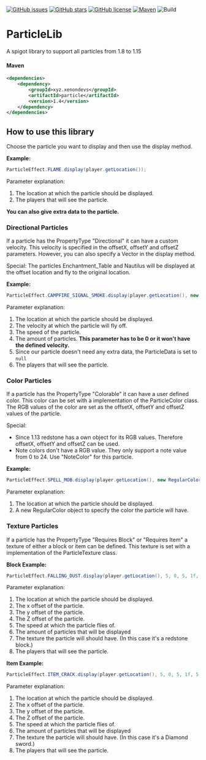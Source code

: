[![GitHub issues](https://img.shields.io/github/issues/ByteZ1337/ParticleLib)](https://github.com/ByteZ1337/ParticleLib/issues)
[![GitHub stars](https://img.shields.io/github/stars/ByteZ1337/ParticleLib)](https://github.com/ByteZ1337/ParticleLib/stargazers)
[![GitHub license](https://img.shields.io/github/license/ByteZ1337/ParticleLib)](https://github.com/ByteZ1337/ParticleLib/blob/master/LICENSE)
[![Maven](https://img.shields.io/maven-central/v/xyz.xenondevs/particle)](https://search.maven.org/artifact/xyz.xenondevs/particle)
![Build](https://img.shields.io/github/workflow/status/ByteZ1337/ParticleLib/Java%20CI%20with%20Maven)

# ParticleLib
A spigot library to support all particles from 1.8 to 1.15

#### Maven
```xml
<dependencies>
    <dependency>
        <groupId>xyz.xenondevs</groupId>
        <artifactId>particle</artifactId>
        <version>1.4</version>
    </dependency>
</dependencies>
```

## How to use this library

Choose the particle you want to display and then use the display method.

<b>Example:</b>
```java
ParticleEffect.FLAME.display(player.getLocation());
```
Parameter explanation:

1. The location at which the particle should be displayed.
2. The players that will see the particle.

<b>You can also give extra data to the particle.</b>

### Directional Particles

If a particle has the PropertyType "Directional" it can have a custom velocity. This velocity is specified in the offsetX, offsetY and offsetZ parameters. However, you can also specify a Vector in the display method.

Special: The particles Enchantment_Table and Nautilus will be displayed at the offset location and fly to the original location.

<b>Example:</b>
```java
ParticleEffect.CAMPFIRE_SIGNAL_SMOKE.display(player.getLocation(), new Vector(1, 0, 1), 1f, 0, null, Bukkit.getOnlinePlayers());
```
Parameter explanation:

1. The location at which the particle should be displayed.
2. The velocity at which the particle will fly off.
3. The speed of the particle.
4. The amount of particles. <b>This parameter has to be 0 or it won't have the defined velocity.</b>
5. Since our particle doesn't need any extra data, the ParticleData is set to ``null`` 
6. The players that will see the particle.


### Color Particles

If a particle has the PropertyType "Colorable" it can have a user defined color. This color can be set with a implementation of the ParticleColor class. The RGB values of the color are set as the offsetX, offsetY and offsetZ values of the particle.

Special:
* Since 1.13 redstone has a own object for its RGB values. Therefore offsetX, offsetY and offsetZ can be used.
* Note colors don't have a RGB value. They only support a note value from 0 to 24. Use "NoteColor" for this particle.

<b>Example:</b>
```java
ParticleEffect.SPELL_MOB.display(player.getLocation(), new RegularColor(new Color(52, 152, 219)));
```
Parameter explanation:
1. The location at which the particle should be displayed.
2. A new RegularColor object to specify the color the particle will have.

### Texture Particles

If a particle has the PropertyType "Requires Block" or "Requires Item" a texture of either a block or item can be defined. This texture
is set with a implementation of the ParticleTexture class.

<b>Block Example:</b>
```java
ParticleEffect.FALLING_DUST.display(player.getLocation(), 5, 0, 5, 1f, 5, new BlockTexture(Material.REDSTONE_BLOCK), Bukkit.getOnlinePlayers());
```
Parameter explanation:
1. The location at which the particle should be displayed.
2. The x offset of the particle.
3. The y offset of the particle.
4. The Z offset of the particle.
5. The speed at which the particle flies of.
6. The amount of particles that will be displayed
7. The texture the particle will should have. (In this case it's a redstone block.)
8. The players that will see the particle.

<b>Item Example:</b>
```java
ParticleEffect.ITEM_CRACK.display(player.getLocation(), 5, 0, 5, 1f, 5, new ItemTexture(new ItemStack(Material.DIAMOND_SWORD)), Bukkit.getOnlinePlayers());
```
Parameter explanation:
1. The location at which the particle should be displayed.
2. The x offset of the particle.
3. The y offset of the particle.
4. The Z offset of the particle.
5. The speed at which the particle flies of.
6. The amount of particles that will be displayed
7. The texture the particle will should have. (In this case it's a Diamond sword.)
8. The players that will see the particle.
